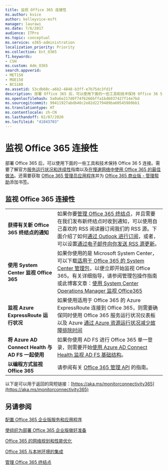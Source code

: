 ```yaml
---
title: 监视 Office 365 连接性
ms.author: kvice
author: kelleyvice-msft
manager: laurawi
ms.date: 7/6/2017
audience: ITPro
ms.topic: conceptual
ms.service: o365-administration
localization_priority: Priority
ms.collection: Ent_O365
f1.keywords:
- CSH
ms.custom: Adm_O365
search.appverid:
- MET150
- MOE150
- BCS160
ms.assetid: 53cdb60c-a6b2-4848-b3ff-e7b75dc3fd1f
description: 部署 Office 365 后，可以使用下面的一些工具和技术保持 Office 36 5 连接。需要了解官方服务运行状况和连续性指南以及在慢速网络中使用 Office 365 的最佳做法。还需要获取 Office 365 管理员应用程序并为“Office 365 商业版 - 管理帮助”添加书签。
ms.openlocfilehash: 5a0a6e217d0f74f6266bffa1bd6037427f14e7bd
ms.sourcegitcommit: 99411927abdb40c2e82d2279489ba60545989bb1
ms.translationtype: HT
ms.contentlocale: zh-CN
ms.lasthandoff: 02/07/2020
ms.locfileid: "41843703"
---
```

# <a name="monitor-office-365-connectivity"></a>监视 Office 365 连接性

部署 Office 365 后，可以使用下面的一些工具和技术保持 Office 36 5 连接。需要了解官方[服务运行状况和连续性](https://docs.microsoft.com/office365/servicedescriptions/office-365-platform-service-description/service-health-and-continuity)指南以及[在慢速网络中使用 Office 365 的最佳做法](https://support.office.com/article/fd16c8d2-4799-4c39-8fd7-045f06640166)。还需要获取 [Office 365 管理员应用程序](https://blogs.office.com/2015/03/13/administer-on-the-go-with-the-updated-office-365-admin-app/)并为 [Office 365 商业版 - 管理帮助](https://support.office.com/article/17d3ff3f-3601-466e-b5a1-482b31cfb791)添加书签。
  
## <a name="monitoring-office-365-connectivity"></a>监视 Office 365 连接性

|||
|:-----|:-----|
|**获得有关新 Office 365 终结点的通知** <br/> |如果你要[管理 Office 365 终结点](https://support.office.com/article/99cab9d4-ef59-4207-9f2b-3728eb46bf9a)，并且需要在我们发布新终结点时收到通知，可以使用自己喜欢的 RSS 阅读器订阅我们的 RSS 源。下面介绍了如何[通过 Outlook 进行订阅](https://go.microsoft.com/fwlink/p/?LinkId=532416)，或者，可以设置[通过电子邮件向你发送 RSS 源更新](https://go.microsoft.com/fwlink/p/?LinkId=532417)。<br/> |
|**使用 System Center 监视 Office 365** <br/> |如果你使用的是 Microsoft System Center，可以下载[适用于 Office 365 的 System Center 管理包](https://www.microsoft.com/download/details.aspx?id=43708)，以便立即开始监视 Office 365。有关详细指导，请参阅管理包操作指南或此博客文章：[使用 System Center Operations Manager 监视 Office365](https://blogs.msdn.com/b/mvpawardprogram/archive/2015/07/08/office365-monitoring-using-system-centre-operations-manager.aspx) <br/> |
|**监视 Azure ExpressRoute 运行状况** <br/> |如果使用适用于 Office 365 的 Azure ExpressRoute 连接到 Office 365，则需要确保同时使用 Office 365 服务运行状况仪表板以及 Azure [通过 Azure 资源运行状况减少故障排除时间](https://azure.microsoft.com/blog/reduce-troubleshooting-time-with-azure-resource-health/) <br/> |
|**将 Azure AD Connect Health 与 AD FS 一起使用** <br/> |如果你使用 AD FS 进行 Office 365 单一登录，则需要开始[使用 Azure AD Connect Health 监视 AD FS 基础结构](https://azure.microsoft.com/documentation/articles/active-directory-aadconnect-health-adfs/)。  <br/> |
|**以编程方式监视 Office 365** <br/> |请参阅有关 [Office 365 管理 API](https://docs.microsoft.com/office/office-365-management-api/office-365-management-apis-overview) 的指南。  <br/> |

以下是可以用于返回的简短链接：[https://aka.ms/monitorconnectivity365](https://aka.ms/monitorconnectivity365)
  
## <a name="see-also"></a>另请参阅

[配置 Office 365 企业版服务和应用程序](configure-services-and-applications.md)
  
[使组织为部署 Office 365 企业版做好准备](get-your-organization-ready-for-office-365.md)
  
[Office 365 的网络规划和性能优化](network-planning-and-performance.md)
  
[Office 365 与本地环境的集成](office-365-integration.md)
  
[管理 Office 365 终结点](https://support.office.com/article/99cab9d4-ef59-4207-9f2b-3728eb46bf9a)

